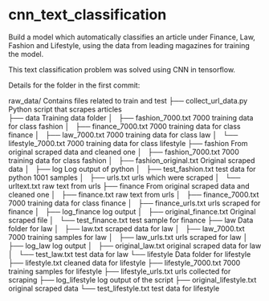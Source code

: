 # cnn_text_classification
Build a model which automatically classifies an article under Finance, Law, Fashion and Lifestyle, using the data from leading magazines for training the model.

This text classification problem was solved using CNN in tensorflow. 

Details for the folder in the first commit:

raw_data/			Contains files related to train and test
├── collect_url_data.py		Python script that scrapes articles		
├── data			Training data folder
│   ├── fashion_7000.txt	7000 training data for class fashion
│   ├── finance_7000.txt	7000 training data for class finance
│   ├── law_7000.txt		7000 training data for class law
│   └── lifestyle_7000.txt	7000 training data for class lifestyle
├── fashion			From original scraped data and cleaned one
│   ├── fashion_7000.txt	7000 training data for class fashion
│   ├── fashion_original.txt	Original scraped data
│   ├── log			Log output of python
│   ├── test_fashion.txt	test data for python 1001 samples
│   ├── urls.txt		urls which were scraped
│   └── urltext.txt		raw text from urls
├── finance			From original scraped data and cleaned one
│   ├── finance.txt		raw text from urls
│   ├── finance_7000.txt	7000 training data for class finance
│   ├── finance_urls.txt	urls scraped for finance
│   ├── log_finance		log output
│   ├── original_finance.txt	Original scraped file
│   └── test_finance.txt	test sample for finance
├── law				Data folder for law
│   ├── law.txt			scraped data for law
│   ├── law_7000.txt		7000 training samples for law
│   ├── law_urls.txt		urls scraped for law
│   ├── log_law			log output
│   ├── original_law.txt	original scraped data for law
│   └── test_law.txt		test data for law
└── lifestyle			Data folder for lifestyle
    ├── lifestyle.txt		cleaned data for lifestyle
    ├── lifestyle_7000.txt	7000 training samples for lifestyle
    ├── lifestyle_urls.txt	urls collected for scraping
    ├── log_lifestyle		log output of the script
    ├── original_lifestyle.txt	original scraped data
    └── test_lifestyle.txt	test data for lifestyle



